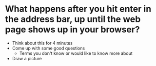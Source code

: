 # What happens after you hit enter in the address bar, up until the web page shows up in your browser?
- Think about this for 4 minutes
- Come up with some good questions
  - Terms you don't know or would like to know more about
- Draw a picture
